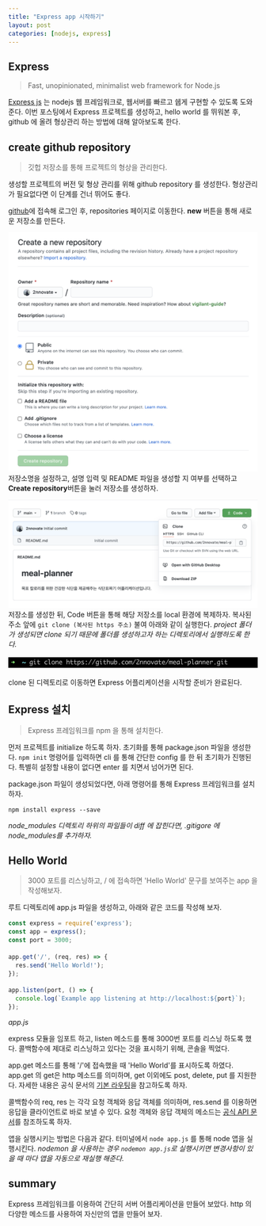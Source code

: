 ```yaml
---
title: "Express app 시작하기"
layout: post
categories: [nodejs, express]
---
```


## Express

> Fast, unopinionated, minimalist web framework for Node.js

[Express js](https://expressjs.com/) 는 nodejs 웹 프레임워크로, 웹서버를 빠르고 쉡게 구현할 수 있도록 도와준다.
이번 포스팅에서 Express 프로젝트를 생성하고, hello world 를 뛰워본 후, github 에 올려 형상관리 하는 방법에 대해 알아보도록 한다.

## create github repository

> 깃헙 저장소를 통해 프로젝트의 형상을 관리한다.

생성할 프로젝트의 버전 및 형상 관리를 위해 github repository 를 생성한다.
형상관리가 필요없다면 이 단계를 건너 뛰어도 좋다.

[github](https://github.com/)에 접속해 로그인 후, repositories 페이지로 이동한다.
**new** 버튼을 통해 새로운 저장소를 만든다.

![create new repository on github](/assets/images/create-new-repository.png)
저장소명을 설정하고, 설명 입력 및 README 파일을 생성할 지 여부를 선택하고 **Create repository**버튼을 눌러 저장소를 생성하자.

![clone by https](/assets/images/clone-repository-by-https.png)
저장소를 생성한 뒤, Code 버튼을 통해 해당 저장소를 local 환경에 복제하자.
복사된 주소 앞에 `git clone (복사된 https 주소)` 불여 아래와 같이 실행한다.
*project 폴더가 생성되면 clone 되기 때문에 폴더를 생성하고자 하는 디렉토리에서 실행하도록 한다.*

![git clone](/assets/images/git-clone.png)

clone 된 디렉토리로 이동하면 Express 어플리케이션을 시작할 준비가 완료된다.

## Express 설치

> Express 프레임워크를 npm 을 통해 설치한다.

먼저 프로젝트를 initialize 하도록 하자.
초기화를 통해 package.json 파일을 생성한다.
`npm init` 명령어를 입력하면 cli 를 통해 간단한 config 를 한 뒤 초기화가 진행된다.
특별히 설정할 내용이 없다면 enter 를 치면서 넘어가면 된다.

package.json 파일이 생성되었다면, 아래 명령어를 통해 Express 프레임워크를 설치하자.

```
npm install express --save
```

*node_modules 디렉토리 하위의 파일들이 diff 에 잡힌다면, .gitigore 에 node_modules를 추가하자.*

## Hello World

> 3000 포트를 리스닝하고, / 에 접속하면 'Hello World' 문구를 보여주는 app 을 작성해보자.

루트 디렉토리에 app.js 파일을 생성하고, 아래와 같은 코드를 작성해 보자.

```javascript
const express = require('express');
const app = express();
const port = 3000;

app.get('/', (req, res) => {
  res.send('Hello World!');
});

app.listen(port, () => {
  console.log(`Example app listening at http://localhost:${port}`);
});
```
*app.js*

express 모듈을 임포트 하고, listen 메소드를 통해 3000번 포트를 리스닝 하도록 했다.
콜백함수에 제대로 리스닝하고 있다는 것을 표시하기 위해, 콘솔을 찍었다.

app.get 메소드를 통해 '/'에 접속했을 때 'Hello World'를 표시하도록 하였다.
app.get 의 get은 http 메소드를 의미하며, get 이외에도 post, delete, put 를 지원한다.
자세한 내용은 공식 문서의 [기본 라우팅](https://expressjs.com/ko/starter/basic-routing.html)을 참고하도록 하자.

콜백함수의 req, res 는 각각 요청 객체와 응답 객체를 의미하며, res.send 를 이용하면 응답을 클라이언트로 바로 보낼 수 있다.
요청 객체와 응답 객체의 메소드는 [공식 API 문서](https://expressjs.com/ko/4x/api.html)를 참조하도록 하자.

앱을 실행시키는 방법은 다음과 같다.
터미널에서 `node app.js` 를 통해 node 앱을 실행시킨다.
*nodemon 을 사용하는 경우 `nodemon app.js`로 실행시키면 변경사항이 있을 때 마다 앱을 자동으로 재실행 해준다.*

## summary

Express 프레임워크를 이용하여 간단히 서버 어플리케이션을 만들어 보았다.
http 의 다양한 메소드를 사용하여 자신만의 앱을 만들어 보자.
